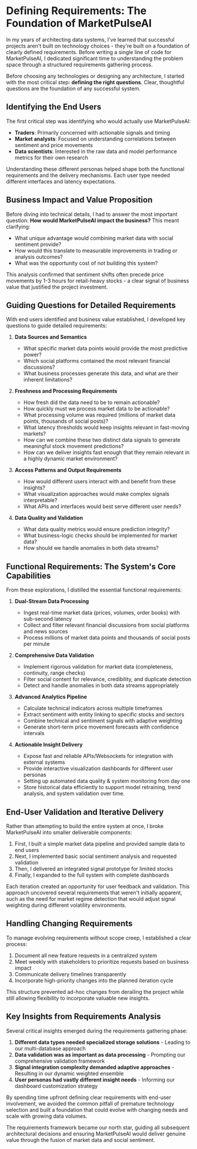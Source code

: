# Defining Requirements: The Foundation of MarketPulseAI
In my years of architecting data systems, I've learned that successful projects aren't built on technology choices - they're built on a foundation of clearly defined requirements. Before writing a single line of code for MarketPulseAI, I dedicated significant time to understanding the problem space through a structured requirements gathering process.

Before choosing any technologies or designing any architecture, I started with the most critical step: **defining the right questions**. Clear, thoughtful questions are the foundation of any successful system.

## Identifying the End Users

The first critical step was identifying who would actually use MarketPulseAI:

- **Traders**: Primarily concerned with actionable signals and timing
- **Market analysts**: Focused on understanding correlations between sentiment and price movements
- **Data scientists**: Interested in the raw data and model performance metrics for their own research

Understanding these different personas helped shape both the functional requirements and the delivery mechanisms. Each user type needed different interfaces and latency expectations.

## Business Impact and Value Proposition

Before diving into technical details, I had to answer the most important question: **How would MarketPulseAI impact the business?** This meant clarifying:

- What unique advantage would combining market data with social sentiment provide?
- How would this translate to measurable improvements in trading or analysis outcomes?
- What was the opportunity cost of not building this system?

This analysis confirmed that sentiment shifts often precede price movements by 1-3 hours for retail-heavy stocks - a clear signal of business value that justified the project investment.

## Guiding Questions for Detailed Requirements

With end users identified and business value established, I developed key questions to guide detailed requirements:

1. **Data Sources and Semantics**
   - What specific market data points would provide the most predictive power?
   - Which social platforms contained the most relevant financial discussions?
   - What business processes generate this data, and what are their inherent limitations?

2. **Freshness and Processing Requirements**
   - How fresh did the data need to be to remain actionable?
   - How quickly must we process market data to be actionable?
   - What processing volume was required (millions of market data points, thousands of social posts)?
   - What latency thresholds would keep insights relevant in fast-moving markets?
   - How can we combine these two distinct data signals to generate meaningful stock movement predictions?
   - How can we deliver insights fast enough that they remain relevant in a highly dynamic market environment?

3. **Access Patterns and Output Requirements**
   - How would different users interact with and benefit from these insights?
   - What visualization approaches would make complex signals interpretable?
   - What APIs and interfaces would best serve different user needs?

4. **Data Quality and Validation**
   - What data quality metrics would ensure prediction integrity?
   - What business-logic checks should be implemented for market data?
   - How should we handle anomalies in both data streams?

## Functional Requirements: The System's Core Capabilities

From these explorations, I distilled the essential functional requirements:

1. **Dual-Stream Data Processing**
   - Ingest real-time market data (prices, volumes, order books) with sub-second latency
   - Collect and filter relevant financial discussions from social platforms and news sources
   - Process millions of market data points and thousands of social posts per minute

2. **Comprehensive Data Validation**
   - Implement rigorous validation for market data (completeness, continuity, range checks)
   - Filter social content for relevance, credibility, and duplicate detection
   - Detect and handle anomalies in both data streams appropriately

3. **Advanced Analytics Pipeline**
   - Calculate technical indicators across multiple timeframes
   - Extract sentiment with entity linking to specific stocks and sectors
   - Combine technical and sentiment signals with adaptive weighting
   - Generate short-term price movement forecasts with confidence intervals

4. **Actionable Insight Delivery**
   - Expose fast and reliable APIs/Websockets for integration with external systems
   - Provide interactive visualization dashboards for different user personas
   - Setting up automated data quality & system monitoring from day one
   - Store historical data efficiently to support model retraining, trend analysis, and system validation over time.

## End-User Validation and Iterative Delivery

Rather than attempting to build the entire system at once, I broke MarketPulseAI into smaller deliverable components:

1. First, I built a simple market data pipeline and provided sample data to end users
2. Next, I implemented basic social sentiment analysis and requested validation
3. Then, I delivered an integrated signal prototype for limited stocks
4. Finally, I expanded to the full system with complete dashboards

Each iteration created an opportunity for user feedback and validation. This approach uncovered several requirements that weren't initially apparent, such as the need for market regime detection that would adjust signal weighting during different volatility environments.

## Handling Changing Requirements

To manage evolving requirements without scope creep, I established a clear process:

1. Document all new feature requests in a centralized system
2. Meet weekly with stakeholders to prioritize requests based on business impact
3. Communicate delivery timelines transparently
4. Incorporate high-priority changes into the planned iteration cycle

This structure prevented ad-hoc changes from derailing the project while still allowing flexibility to incorporate valuable new insights.

## Key Insights from Requirements Analysis

Several critical insights emerged during the requirements gathering phase:

1. **Different data types needed specialized storage solutions** - Leading to our multi-database approach
2. **Data validation was as important as data processing** - Prompting our comprehensive validation framework
3. **Signal integration complexity demanded adaptive approaches** - Resulting in our dynamic weighted ensemble
4. **User personas had vastly different insight needs** - Informing our dashboard customization strategy

By spending time upfront defining clear requirements with end-user involvement, we avoided the common pitfall of premature technology selection and built a foundation that could evolve with changing needs and scale with growing data volumes.

The requirements framework became our north star, guiding all subsequent architectural decisions and ensuring MarketPulseAI would deliver genuine value through the fusion of market data and social sentiment.
